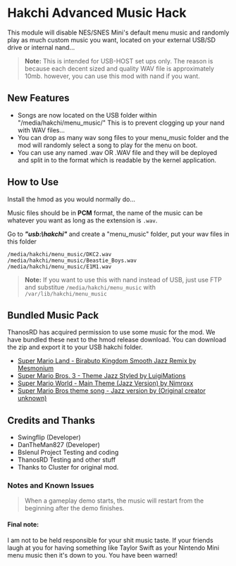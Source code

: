 # Hakchi Advanced Music Hack

This module will disable NES/SNES Mini's default menu music and randomly play as much custom music you want, located on your external USB/SD drive or internal nand...

> **Note:** This is intended for USB-HOST set ups only. The reason is because each decent sized and quality WAV file is approximately 10mb. however, you can use this mod with nand if you want.

## New Features

 - Songs are now located on the USB folder within "/media/hakchi/menu_music/" This is to prevent clogging up your nand with WAV files...
 - You can drop as many wav song files to your menu_music folder and the mod will randomly select a song to play for the menu on boot.
 - You can use any named .wav OR .WAV file and they will be deployed and split in to the format which is readable by the kernel application.

## How to Use

Install the hmod as you would normally do...

Music files should be in **PCM** format, the name of the music can be whatever you want as long as the extension is `.wav`.

Go to ***"usb:\hakchi"*** and create a "menu_music" folder, put your wav files in this folder

```
/media/hakchi/menu_music/DKC2.wav
/media/hakchi/menu_music/Beastie_Boys.wav
/media/hakchi/menu_music/E1M1.wav
```

> **Note:** If you want to use this with nand instead of USB, just use FTP and substitue `/media/hakchi/menu_music` with `/var/lib/hakchi/menu_music`

## Bundled Music Pack

ThanosRD has acquired permission to use some music for the mod. We have bundled these next to the hmod release download. You can download the zip and export it to your USB hakchi folder. 

- [Super Mario Land - Birabuto Kingdom Smooth Jazz Remix by Mesmonium](https://youtu.be/0Mqw1X0EiUM)
- [Super Mario Bros. 3 - Theme Jazz Styled by LuigiMations](https://youtu.be/QO2YY29FbSo)
- [Super Mario World - Main Theme (Jazz Version) by Nimroxx](https://youtu.be/-ZO8yzMoWdI)
- [Super Mario Bros theme song - Jazz version by (Original creator unknown)](https://youtu.be/QSDvOln5yQA)

## Credits and Thanks
- Swingflip (Developer)
- DanTheMan827 (Developer)
- Bslenul Project Testing and coding
- ThanosRD Testing and other stuff
- Thanks to Cluster for original mod.

### Notes and Known Issues

> When a gameplay demo starts, the music will restart from the beginning after the demo finishes.

#### Final note:
I am not to be held responsible for your shit music taste. If your friends laugh at you for having something like Taylor Swift as your Nintendo Mini menu music then it's down to you. You have been warned!
